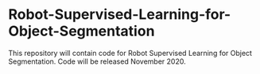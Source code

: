 # Robot-Supervised-Learning-for-Object-Segmentation
This repository will contain code for Robot Supervised Learning for Object Segmentation. Code will be released November 2020.
